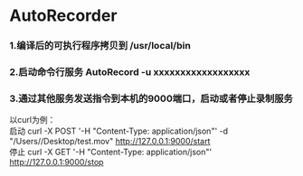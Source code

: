 # AutoRecorder
### 1.编译后的可执行程序拷贝到 /usr/local/bin
### 2.启动命令行服务 AutoRecord -u xxxxxxxxxxxxxxxxxx
### 3.通过其他服务发送指令到本机的9000端口，启动或者停止录制服务 
以curl为例：<br>
启动 curl -X POST '-H "Content-Type: application/json"' \-d "/Users/<username>/Desktop/test.mov" http://127.0.0.1:9000/start<br>
停止 curl -X GET '-H "Content-Type: application/json"' http://127.0.0.1:9000/stop
